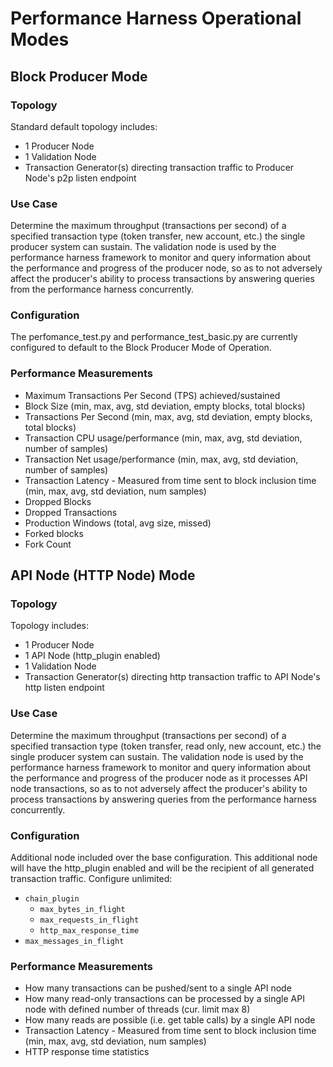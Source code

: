 # Performance Harness Operational Modes

## Block Producer Mode

### Topology

Standard default topology includes:
- 1 Producer Node
- 1 Validation Node
- Transaction Generator(s) directing transaction traffic to Producer Node's p2p listen endpoint

### Use Case

Determine the maximum throughput (transactions per second) of a specified transaction type (token transfer, new account, etc.) the single producer system can sustain.
The validation node is used by the performance harness framework to monitor and query information about the performance and progress of the producer node, so as to not
adversely affect the producer's ability to process transactions by answering queries from the performance harness concurrently.

### Configuration

The perfomance_test.py and performance_test_basic.py are currently configured to default to the Block Producer Mode of Operation.

### Performance Measurements

- Maximum Transactions Per Second (TPS) achieved/sustained
- Block Size (min, max, avg, std deviation, empty blocks, total blocks)
- Transactions Per Second (min, max, avg, std deviation, empty blocks, total blocks)
- Transaction CPU usage/performance (min, max, avg, std deviation, number of samples)
- Transaction Net usage/performance (min, max, avg, std deviation, number of samples)
- Transaction Latency - Measured from time sent to block inclusion time (min, max, avg, std deviation, num samples)
- Dropped Blocks
- Dropped Transactions
- Production Windows (total, avg size, missed)  
- Forked blocks
- Fork Count

## API Node (HTTP Node) Mode

### Topology

Topology includes:
- 1 Producer Node
- 1 API Node (http_plugin enabled)
- 1 Validation Node
- Transaction Generator(s) directing http transaction traffic to API Node's http listen endpoint

### Use Case

Determine the maximum throughput (transactions per second) of a specified transaction type (token transfer, read only, new account, etc.) the single producer system can sustain.
The validation node is used by the performance harness framework to monitor and query information about the performance and progress of the producer node as it processes API node transactions,
so as to not adversely affect the producer's ability to process transactions by answering queries from the performance harness concurrently.

### Configuration

Additional node included over the base configuration. This additional node will have the http_plugin enabled and will be the recipient of all generated transaction traffic.
Configure unlimited:
- `chain_plugin`
    - `max_bytes_in_flight`
    - `max_requests_in_flight`
    - `http_max_response_time`
- `max_messages_in_flight`

### Performance Measurements

- How many transactions can be pushed/sent to a single API node
- How many read-only transactions can be processed by a single API node with defined number of threads (cur. limit max 8)
- How many reads are possible (i.e. get table calls) by a single API node
- Transaction Latency - Measured from time sent to block inclusion time (min, max, avg, std deviation, num samples)
- HTTP response time statistics

